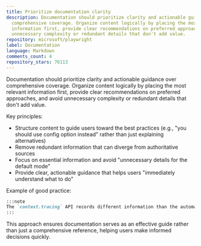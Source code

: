 ```yaml
---
title: Prioritize documentation clarity
description: Documentation should prioritize clarity and actionable guidance over
  comprehensive coverage. Organize content logically by placing the most relevant
  information first, provide clear recommendations on preferred approaches, and avoid
  unnecessary complexity or redundant details that don't add value.
repository: microsoft/playwright
label: Documentation
language: Markdown
comments_count: 4
repository_stars: 76113
---
```


Documentation should prioritize clarity and actionable guidance over comprehensive coverage. Organize content logically by placing the most relevant information first, provide clear recommendations on preferred approaches, and avoid unnecessary complexity or redundant details that don't add value.

Key principles:
- Structure content to guide users toward the best practices (e.g., "you should use config option instead" rather than just explaining alternatives)
- Remove redundant information that can diverge from authoritative sources
- Focus on essential information and avoid "unnecessary details for the default mode"
- Provide clear, actionable guidance that helps users "immediately understand what to do"

Example of good practice:
```markdown
:::note
The `context.tracing` API records different information than the automatic tracing enabled through [Playwright Test configuration](https://playwright.dev/docs/api/class-testoptions#test-options-trace). For most use cases, you should use the configuration option instead as it captures both browser operations and test assertions.
:::
```

This approach ensures documentation serves as an effective guide rather than just a comprehensive reference, helping users make informed decisions quickly.